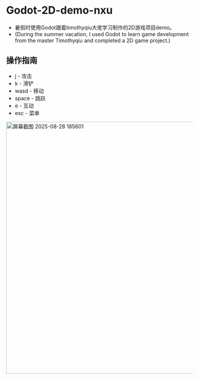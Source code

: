 # Godot-2D-demo-nxu
- 暑假时使用Godot跟着timothyqiu大佬学习制作的2D游戏项目demo。
- (During the summer vacation, I used Godot to learn game development from the master Timothyqiu and completed a 2D game project.)

## 操作指南
- j     - 攻击
- k     - 滑铲
- wasd  - 移动
- space - 跳跃
- e     - 互动
- esc   - 菜单

<img width="1154" height="680" alt="屏幕截图 2025-08-28 185601" src="https://github.com/user-attachments/assets/da8e97b1-84f9-486b-81a2-7633d50bf5e6" />
